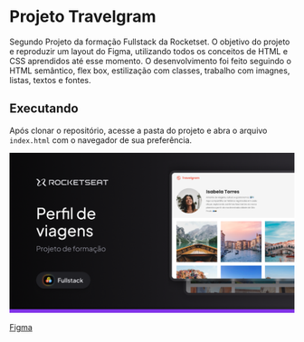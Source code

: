 
# Projeto Travelgram

Segundo Projeto da formação Fullstack da Rocketset. 
O objetivo do projeto e reproduzir um layout do Figma, utilizando todos os conceitos de HTML e CSS aprendidos até esse momento. 
O desenvolvimento foi feito seguindo o HTML semântico, flex box, estilização com classes, trabalho com imagnes, listas, textos e fontes.

## Executando
Após clonar o repositório, acesse a pasta do projeto e abra o arquivo `index.html` com o navegador de sua preferência.

![Pré-visualização](assets/Thumbnail.png)

[Figma](https://www.figma.com/community/file/1360315496868719817)